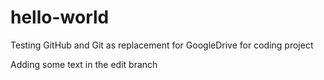 # hello-world
Testing GitHub and Git as replacement for GoogleDrive for coding project

Adding some text in the edit branch
